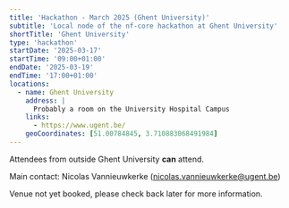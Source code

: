 ```yaml
---
title: 'Hackathon - March 2025 (Ghent University)'
subtitle: 'Local node of the nf-core hackathon at Ghent University'
shortTitle: 'Ghent University'
type: 'hackathon'
startDate: '2025-03-17'
startTime: '09:00+01:00'
endDate: '2025-03-19'
endTime: '17:00+01:00'
locations:
  - name: Ghent University
    address: |
      Probably a room on the University Hospital Campus
    links:
      - https://www.ugent.be/
    geoCoordinates: [51.00784845, 3.710883068491984]
---
```


Attendees from outside Ghent University **can** attend.

Main contact: Nicolas Vannieuwkerke ([nicolas.vannieuwkerke@ugent.be](mailto:nicolas.vannieuwkerke@ugent.be))

Venue not yet booked, please check back later for more information.
